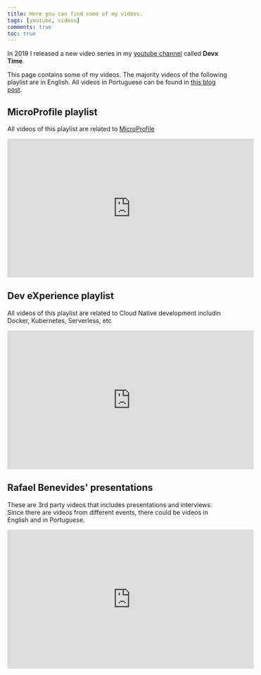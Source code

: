 ```yaml
--- 
title: Here you can find some of my videos.
tags: [youtube, videos]
comments: true
toc: true
---
```


In 2019 I released a new video series in my [youtube channel](https://youtube.com/rafabene) called **Devx Time**.

This page contains some of my videos. The majority videos of the following playlist are in English. All videos in Portuguese can be found in [this blog post](/2020/01/09/10-videos-cloud-native/).

## MicroProfile playlist

All videos of this playlist are related to [MicroProfile](https://microprofile.io/)

<iframe width="560" height="315" src="https://www.youtube.com/embed/videoseries?list=PLYGlbS_vYmdagOW3F8EHIbW52ONz86I1p" frameborder="0" allow="accelerometer; autoplay; encrypted-media; gyroscope; picture-in-picture" allowfullscreen></iframe>

## Dev eXperience playlist

All videos of this playlist are related to Cloud Native development includin Docker, Kubernetes, Serverless, etc 

<iframe width="560" height="315" src="https://www.youtube.com/embed/videoseries?list=PLYGlbS_vYmdYLf-T71JVD-5kDL1onU202" frameborder="0" allow="accelerometer; autoplay; encrypted-media; gyroscope; picture-in-picture" allowfullscreen></iframe>

## Rafael Benevides' presentations


These are 3rd party videos that includes presentations and interviews.
Since there are videos from different events, there could be videos in English and in Portuguese.

<iframe width="560" height="315" src="https://www.youtube.com/embed/videoseries?list=PLYGlbS_vYmdZT-rhKDucskP5yoNTCrEFg" frameborder="0" allow="accelerometer; autoplay; encrypted-media; gyroscope; picture-in-picture" allowfullscreen></iframe>
